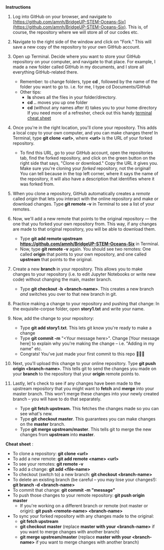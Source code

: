 **Instructions**

1. Log into GitHub on your browser, and navigate to [https://github.com/amnh/BridgeUP-STEM-Oceans-Six](https://github.com/amnh/BridgeUP-STEM-Oceans-Six). This is, of course, the repository where we will store all of our codes etc.
2. Navigate to the right side of the window and click on &quot;Fork.&quot; This will save a new copy of the repository to your own GitHub account.

3. Open up Terminal. Decide where you want to store your GitHub repository on your computer, and navigate to that place. For example, I made a new folder called GitHub in my documents, and I store all everything GitHub-related there.
    * Remember: to change folders, type **cd** , followed by the name of the folder you want to go to. i.e. for me, I type cd Documents/GitHub
    * Other tips:
      * **ls** shows all the files in your folder/directory.
      * **cd ..** moves you up one folder
      * **cd** (without any names after it) takes you to your home directory
      If you need more of a refresher, check out this handy [terminal cheat sheet](https://www.techrepublic.com/article/16-terminal-commands-every-user-should-know/)
4. Once you're in the right location, you&#39;ll clone your repository. This adds a local copy to your own computer, and you can make changes there! In Terminal, type **git clone \<url\>**, where **\<url\>** is the URL of your forked repository.
    * To find this URL, go to your GitHub account, open the repositories tab, find the forked repository, and click on the green button on the right side that says, \"Clone or download.\" Copy the URL it gives you.
  Make sure you're cloning your _forked_ repository, not the original! You can tell because in the top left corner, where it says the name of the repository, it will also have a description that identifies where it was forked from.


5. When you clone a repository, GitHub automatically creates a _remote_ called _origin_ that lets you interact with the online repository and make or download changes. Type **git remote -v** in Terminal to see a list of your remotes.
6. Now, we'll add a new remote that points to the original repository — the one that you forked your own repository from. This way, if any changes are made to that original repository, you will be able to download them.
    * Type **git add remote upstream** **https://github.com/amnh/BridgeUP-STEM-Oceans-Six** in Terminal.
    * Now, type **git remote -v** again. You should see two remotes: One called **origin** that points to your own repository, and one called **upstream** that points to the original.
7. Create a new **branch** in your repository. This allows you to make changes to your repository (i.e. to edit Jupyter Notebooks or write new code) without changing the main, master branch.
    * Type **git checkout -b \<branch\-name\>**. This creates a new branch _and_ switches you over to that new branch in git.
8. Practice making a change to your repository and pushing that change: In the exquisite-corpse folder, open **story1.txt** and write your name.
9. Now, add the change to your repository:
    * Type **git add story1.txt**. This lets git know you're ready to make a change
    * Type **git commit -m** \"\<Your message here\>\". Change \[Your message here\] to explain why you&#39;re making the change – i.e. &quot;Adding in my name&quot; etc.
    * Congrats! You&#39;ve just made your first commit to this repo 🎉🎉🎉
10. Next, you&#39;ll upload this change to your online repository. Type **git push origin \<branch-name\>**. This tells git to send the changes you made on your **branch** to the repository that your **origin** remote points to.
11. Lastly, let&#39;s check to see if any changes have been made to the upstream repository that you might want to **fetch** and **merge** into your master branch. This won&#39;t merge these changes into your newly created branch – you will have to do that separately.
    * Type **git fetch upstream.** This fetches the changes made so you can see what&#39;s new.
    * Type **git checkout master**. This guarantees you can make changes on the **master** branch.
    * Type **git merge upstream/master**. This tells git to merge the new changes from **upstream** into **master**.



**Cheat sheet** :

- To clone a repository: **git clone \<url\>**
- To add a new remote: **git add remote \<name\> \<url\>**
- To see your remotes: **git remote -v**
- To add a change: **git add \<file-name\>**
- To checkout (switch to) a new branch: **git checkout \<branch-name\>**
- To delete an existing branch (be careful – you may lose your changes!): **git branch -d \<branch-name\>**
- To commit that change: **git commit -m \"message\"**
- To push those changes to your remote repository: **git push origin master**
  - If you&#39;re working on a different branch or remote (not master or origin): **git push \<remote-name\> \<branch-name\>**
- To sync your forked repository with any changes made to the original:
  - **git fetch upstream**
  - **git checkout master** (replace **master **with your** \<branch-name\>** if you want to merge changes with another branch)
  - **git merge upstream/master** (replace **master **with your** \<branch-name\>** if you want to merge changes with another branch)
